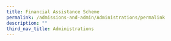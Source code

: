 ```yaml
---
title: Financial Assistance Scheme
permalink: /admissions-and-admin/Administrations/permalink
description: ""
third_nav_title: Administrations
---
```

